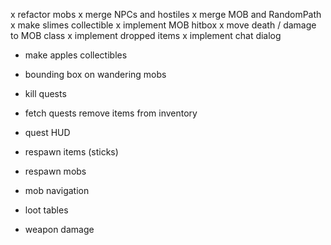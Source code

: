 x refactor mobs
	x merge NPCs and hostiles
	x merge MOB and RandomPath
	x make slimes collectible
	x implement MOB hitbox
	x move death / damage to MOB class
	x implement dropped items
	x implement chat dialog

- make apples collectibles
- bounding box on wandering mobs
- kill quests
- fetch quests remove items from inventory
- quest HUD
- respawn items (sticks)
- respawn mobs

- mob navigation
- loot tables
- weapon damage
